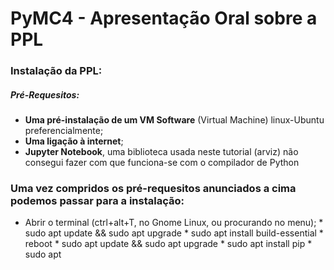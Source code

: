 # PyMC4 - Apresentação Oral sobre a PPL

### Instalação da PPL:
##### Pré-Requesitos:

* **Uma pré-instalação de um VM Software** (Virtual Machine) linux-Ubuntu preferencialmente;
* **Uma ligação à internet**;
* **Jupyter Notebook**, uma biblioteca usada neste tutorial (arviz) não consegui fazer com que funciona-se com o compilador de Python


### Uma vez compridos os pré-requesitos anunciados a cima podemos passar para a instalação:
* Abrir o terminal (ctrl+alt+T, no Gnome Linux, ou procurando no menu);
		* sudo apt update && sudo apt upgrade
		* sudo apt install build-essential
		* reboot
		* sudo apt update && sudo apt upgrade
		* sudo apt install pip
		* sudo apt 
